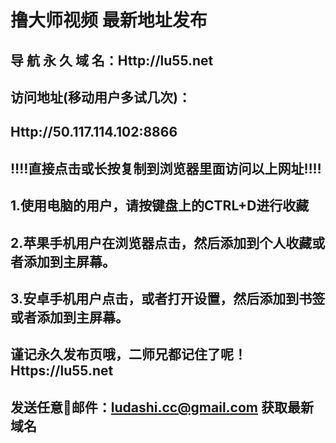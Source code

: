 # 撸大师视频 最新地址发布 
## 导 航 永 久 域 名：Http://lu55.net

## 访问地址(移动用户多试几次)：
## Http://50.117.114.102:8866


## 
## ‼️‼️直接点击或长按复制到浏览器里面访问以上网址‼️‼️ 
##
##
## 1.使用电脑的用户，请按键盘上的CTRL+D进行收藏
## 2.苹果手机用户在浏览器点击，然后添加到个人收藏或者添加到主屏幕。
## 3.安卓手机用户点击，或者打开设置，然后添加到书签或者添加到主屏幕。
##
## 谨记永久发布页哦，二师兄都记住了呢！Https://lu55.net

## 发送任意📧邮件：ludashi.cc@gmail.com 获取最新域名
##




